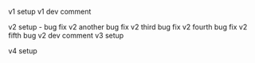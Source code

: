 v1 setup
v1 dev comment

v2 setup - bug fix
v2 another bug fix
v2 third bug fix
v2 fourth bug fix
v2 fifth bug
v2 dev comment
v3 setup

v4 setup